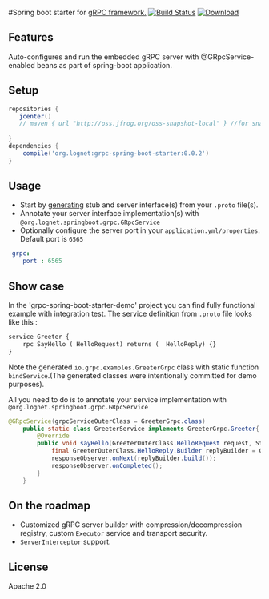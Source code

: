 #Spring boot starter for [gRPC framework.](http://www.grpc.io/)
[![Build Status](https://travis-ci.org/LogNet/grpc-spring-boot-starter.svg?branch=master)](https://travis-ci.org/LogNet/grpc-spring-boot-starter)
[ ![Download](https://api.bintray.com/packages/lognet/maven/grpc-spring-boot-starter/images/download.svg) ](https://bintray.com/lognet/maven/grpc-spring-boot-starter/_latestVersion)
## Features

Auto-configures and run the embedded gRPC server with @GRpcService-enabled beans as part of spring-boot application.

## Setup

```gradle
repositories {  
   jcenter()  
   // maven { url "http://oss.jfrog.org/oss-snapshot-local" } //for snashot builds
   
}
dependencies {
    compile('org.lognet:grpc-spring-boot-starter:0.0.2')
}
```

## Usage
* Start by [generating](https://github.com/google/protobuf-gradle-plugin) stub and server interface(s) from your `.proto` file(s).
* Annotate your server interface implementation(s) with `@org.lognet.springboot.grpc.GRpcService`
* Optionally configure the server port in your `application.yml/properties`. Default port is `6565`

```yaml
 grpc:
    port : 6565
```
## Show case
In the 'grpc-spring-boot-starter-demo' project you can find fully functional example with integration test.
The service definition from `.proto` file looks like this :
```proto
service Greeter {
    rpc SayHello ( HelloRequest) returns (  HelloReply) {}
}
```
Note the generated `io.grpc.examples.GreeterGrpc` class with static function `bindService`.(The generated classes were intentionally  committed for demo purposes).

All you need to do is to annotate your service implementation with `@org.lognet.springboot.grpc.GRpcService`

```java
@GRpcService(grpcServiceOuterClass = GreeterGrpc.class)
    public static class GreeterService implements GreeterGrpc.Greeter{
        @Override
        public void sayHello(GreeterOuterClass.HelloRequest request, StreamObserver<GreeterOuterClass.HelloReply> responseObserver) {
            final GreeterOuterClass.HelloReply.Builder replyBuilder = GreeterOuterClass.HelloReply.newBuilder().setMessage("Hello " + request.getName());
            responseObserver.onNext(replyBuilder.build());
            responseObserver.onCompleted();
        }
    }
```

## On the roadmap
* Customized gRPC server builder with compression/decompression registry, custom `Executor` service   and transport security.
* `ServerInterceptor` support.


## License
Apache 2.0
